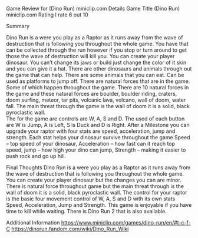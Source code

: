 Game Review for (Dino Run) miniclip.com
Details
Game Title
(Dino Run) miniclip.com
Rating
I rate 6 out 10

Summary
 
 Dino Run is a were you play as a Raptor as it runs away from the wave of destruction that is following you throughout the whole game. You have that can be collected through the run however if you stop or turn around to get those the wave of destruction will kill you. 
  You can create your player dinosaur. You can’t change its jaws or build just change the color of it skin and you can give it a hat. There are other dinosaurs and animals through out the game that can help. There are some animals that you can eat. Can be used as platforms to jump off. 
  There are natural forces that are in the game. Some of which happen throughout the game. There are 10 natural forces in the game and these natural forces are boulder, boulder riding, craters, doom surfing, meteor, tar pits, volcanic lava, volcano, wall of doom, water fall. The main threat through the game is the wall of doom it is a solid, black pyroclastic wall.   
  The for the game are controls are W, A, S and D. The used of each button are W is Jump, A is Left, S is Duck and D is Right. After a Milestone you can upgrade your raptor with four stats are speed, acceleration, jump and strength. Each stat helps your dinosaur survive throughout the game Speed – top speed of your dinosaur, Acceleration – how fast can it reach top speed, jump – how high your dino can jump, Strength – making it easier to push rock and go up hill.

Final Thoughts
  Dino Run is a were you play as a Raptor as it runs away from the wave of destruction that is following you throughout the whole game. You can create your player dinosaur but the changes you can are minor. There is natural force throughout game but the main threat through is the wall of doom it is a solid, black pyroclastic wall. The control for your raptor is the basic four movement control of W, A, S and D with its own stats Speed, Acceleration, Jump and Strength. This game is enjoyable if you have time to kill while waiting. There is Dino Run 2 that is also available. 

Additional Information
https://www.miniclip.com/games/dino-run/en/#t-c-f-C
https://dinorun.fandom.com/wiki/Dino_Run_Wiki
